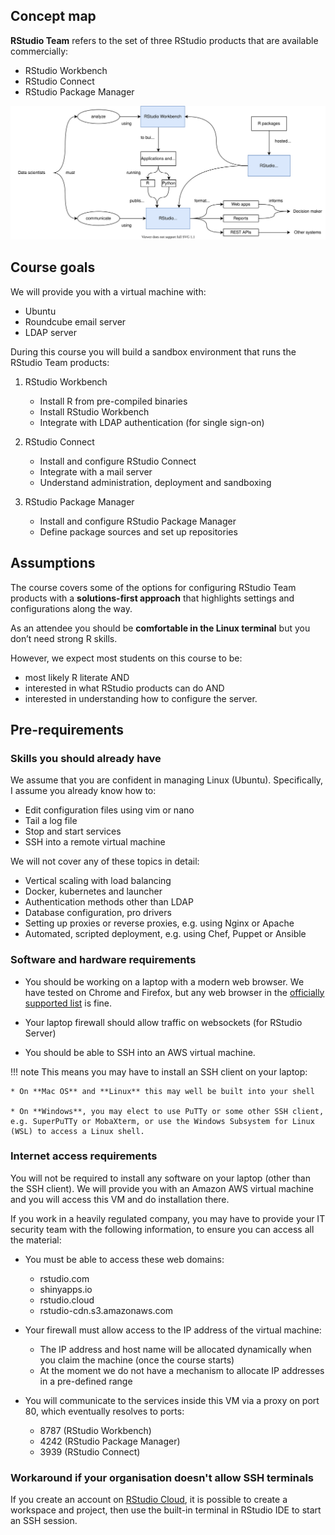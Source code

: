 ## Concept map

**RStudio Team** refers to the set of three RStudio products that are available commercially:

* RStudio Workbench
* RStudio Connect
* RStudio Package Manager

![Concept map linking RStudio Server Pro, RStudio Package Manager and RStudio Connect](assets/team_concept_map.drawio.svg)


## Course goals

We will provide you with a virtual machine with:

* Ubuntu
* Roundcube email server
* LDAP server

During this course you will build a sandbox environment that runs the RStudio Team products:

1. RStudio Workbench

    * Install R from pre-compiled binaries
    * Install RStudio Workbench
    * Integrate with LDAP authentication (for single sign-on)

2. RStudio Connect

    * Install and configure RStudio Connect
    * Integrate with a mail server
    * Understand administration, deployment and sandboxing

3. RStudio Package Manager

    * Install and configure RStudio Package Manager
    * Define package sources and set up repositories


## Assumptions

The course covers some of the options for configuring RStudio Team products with a **solutions-first approach** that highlights settings and configurations along the way.

As an attendee you should be **comfortable in the Linux terminal** but you don’t need strong R skills.

However, we expect most students on this course to be:

* most likely R literate AND
* interested in what RStudio products can do AND
* interested in understanding how to configure the server.


## Pre-requirements

### Skills you should already have

We assume that you are confident in managing Linux (Ubuntu). Specifically, I assume you already know how to:

* Edit configuration files using vim or nano
* Tail a log file
* Stop and start services
* SSH into a remote virtual machine

We will not cover any of these topics in detail:

* Vertical scaling with load balancing
* Docker, kubernetes and launcher
* Authentication methods other than LDAP
* Database configuration, pro drivers
* Setting up proxies or reverse proxies, e.g. using Nginx or Apache
* Automated, scripted deployment, e.g. using Chef, Puppet or Ansible

### Software and hardware requirements

* You should be working on a laptop with a modern web browser. We have tested on Chrome and Firefox, but any web browser in the [officially supported list](https://support.rstudio.com/hc/en-us/articles/227449447-Supported-browsers-for-RStudio-Connect) is fine.

* Your laptop firewall should allow traffic on websockets (for RStudio Server)

* You should be able to SSH into an AWS virtual machine.

!!! note
    This means you may have to install an SSH client on your laptop:

    * On **Mac OS** and **Linux** this may well be built into your shell

    * On **Windows**, you may elect to use PuTTy or some other SSH client, e.g. SuperPuTTy or MobaXterm, or use the Windows Subsystem for Linux (WSL) to access a Linux shell.

### Internet access requirements

You will not be required to install any software on your laptop (other than the SSH client). We will provide you with an Amazon AWS virtual machine and you will access this VM and do installation there.

If you work in a heavily regulated company, you may have to provide your IT security team with the following 
information, to ensure you can access all the material:

* You must be able to access these web domains:
    * rstudio.com
    * shinyapps.io
    * rstudio.cloud
    * rstudio-cdn.s3.amazonaws.com

* Your firewall must allow access to the IP address of the virtual machine:
    * The IP address and host name will be allocated dynamically when you claim the machine (once the course starts)
    * At the moment we do not have a mechanism to allocate IP addresses in a pre-defined range

* You will communicate to the services inside this VM via a proxy on port 80, which eventually resolves to ports:
    * 8787 (RStudio Workbench)
    * 4242 (RStudio Package Manager)
    * 3939 (RStudio Connect)

### Workaround if your organisation doesn't allow SSH terminals

If you create an account on [RStudio Cloud](https://rstudio.cloud/), it is possible to create a workspace and project, then use the built-in terminal in RStudio IDE to start an SSH session.
